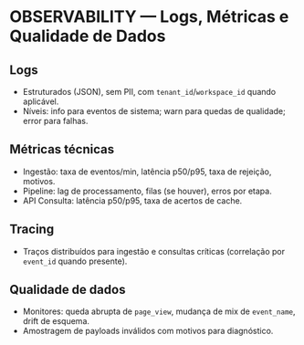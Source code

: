 # OBSERVABILITY — Logs, Métricas e Qualidade de Dados

## Logs
- Estruturados (JSON), sem PII, com `tenant_id`/`workspace_id` quando aplicável.
- Níveis: info para eventos de sistema; warn para quedas de qualidade; error para falhas.

## Métricas técnicas
- Ingestão: taxa de eventos/min, latência p50/p95, taxa de rejeição, motivos.
- Pipeline: lag de processamento, filas (se houver), erros por etapa.
- API Consulta: latência p50/p95, taxa de acertos de cache.

## Tracing
- Traços distribuídos para ingestão e consultas críticas (correlação por `event_id` quando presente).

## Qualidade de dados
- Monitores: queda abrupta de `page_view`, mudança de mix de `event_name`, drift de esquema.
- Amostragem de payloads inválidos com motivos para diagnóstico.
